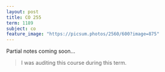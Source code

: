 ```yaml
---
layout: post
title: CO 255
term: 1189
subject: co
feature_image: "https://picsum.photos/2560/600?image=875"
---
```


Partial notes coming soon...

 > I was auditing this course during this term.

